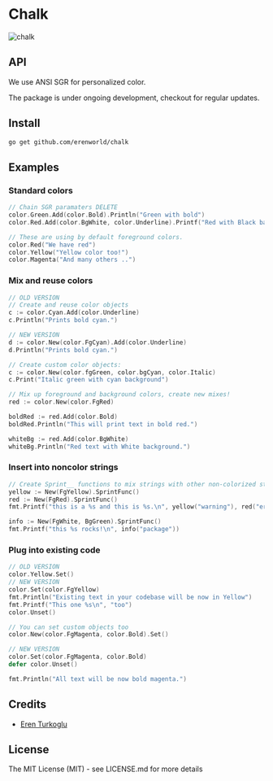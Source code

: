 # Chalk

![chalk](https://davidwalsh.name/demo/chalk-example.png)

## API

We use ANSI SGR for personalized color.

The package is under ongoing development, checkout for regular updates.

## Install

```bash
go get github.com/erenworld/chalk
```

## Examples

### Standard colors

```go
// Chain SGR paramaters DELETE
color.Green.Add(color.Bold).Println("Green with bold")
color.Red.Add(color.BgWhite, color.Underline).Printf("Red with Black background and underscore: %s\n", "format too!")

// These are using by default foreground colors.
color.Red("We have red")
color.Yellow("Yellow color too!")
color.Magenta("And many others ..")
```

### Mix and reuse colors

```go
// OLD VERSION
// Create and reuse color objects
c := color.Cyan.Add(color.Underline)
c.Println("Prints bold cyan.")

// NEW VERSION
d := color.New(color.FgCyan).Add(color.Underline)
d.Println("Prints bold cyan.")

// Create custom color objects:
c := color.New(color.fgGreen, color.bgCyan, color.Italic)
c.Print("Italic green with cyan background")

// Mix up foreground and background colors, create new mixes!
red := color.New(color.FgRed)

boldRed := red.Add(color.Bold)
boldRed.Println("This will print text in bold red.")

whiteBg := red.Add(color.BgWhite)
whiteBg.Println("Red text with White background.")

```

### Insert into noncolor strings

```go
// Create Sprint__ functions to mix strings with other non-colorized strings:
yellow := New(FgYellow).SprintFunc()
red := New(FgRed).SprintFunc()
fmt.Printf("this is a %s and this is %s.\n", yellow("warning"), red("error"))

info := New(FgWhite, BgGreen).SprintFunc()
fmt.Printf("this %s rocks!\n", info("package"))
```

### Plug into existing code

```go
// OLD VERSION
color.Yellow.Set()
// NEW VERSION
color.Set(color.FgYellow)
fmt.Println("Existing text in your codebase will be now in Yellow")
fmt.Printf("This one %s\n", "too")
color.Unset()

// You can set custom objects too
color.New(color.FgMagenta, color.Bold).Set()

// NEW VERSION
color.Set(color.FgMagenta, color.Bold)
defer color.Unset()

fmt.Println("All text will be now bold magenta.")
```

## Credits

- [Eren Turkoglu](https://github.com/erenworld)

## License

The MIT License (MIT) - see LICENSE.md for more details
